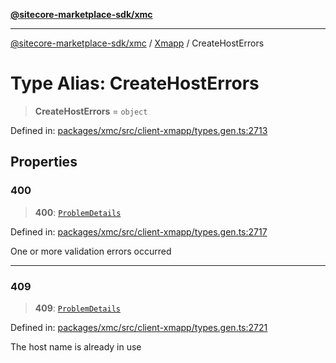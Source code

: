 [**@sitecore-marketplace-sdk/xmc**](../../../../README.md)

***

[@sitecore-marketplace-sdk/xmc](../../../../README.md) / [Xmapp](../README.md) / CreateHostErrors

# Type Alias: CreateHostErrors

> **CreateHostErrors** = `object`

Defined in: [packages/xmc/src/client-xmapp/types.gen.ts:2713](https://github.com/Sitecore/marketplace-sdk/blob/main/packages/xmc/src/client-xmapp/types.gen.ts#L2713)

## Properties

### 400

> **400**: [`ProblemDetails`](ProblemDetails.md)

Defined in: [packages/xmc/src/client-xmapp/types.gen.ts:2717](https://github.com/Sitecore/marketplace-sdk/blob/main/packages/xmc/src/client-xmapp/types.gen.ts#L2717)

One or more validation errors occurred

***

### 409

> **409**: [`ProblemDetails`](ProblemDetails.md)

Defined in: [packages/xmc/src/client-xmapp/types.gen.ts:2721](https://github.com/Sitecore/marketplace-sdk/blob/main/packages/xmc/src/client-xmapp/types.gen.ts#L2721)

The host name is already in use
